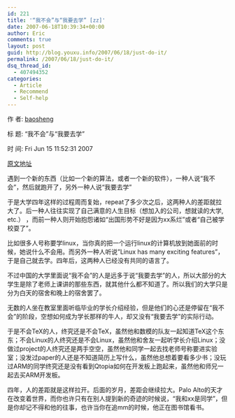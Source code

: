 ```yaml
---
id: 221
title: '“我不会”与“我要去学” [zz]'
date: 2007-06-18T10:39:34+00:00
author: Eric
comments: true
layout: post
guid: http://blog.youxu.info/2007/06/18/just-do-it/
permalink: /2007/06/18/just-do-it/
dsq_thread_id:
  - 407494352
categories:
  - Article
  - Recommend
  - Self-help
---
```

作 者: [baosheng](http://lilybbs.net/bbsqry?userid=baosheng)
  
标 题: “我不会”与“我要去学”
  
时 间: Fri Jun 15 11:52:31 2007
  
<a href="http://forrestbao.blogspot.com/2007/10/blog-post_16.html" target="_blank">原文地址</a>

遇到一个新的东西（比如一个新的算法，或者一个新的软件），一种人说“我不会”，然后就跑开了，另外一种人说“我要去学”

于是大学四年这样的过程周而复始，repeat了多少次之后，这两种人的差距就拉大了。后一种人往往实现了自己满意的人生目标（想加入的公司，想就读的大学, etc.） ，而前一种人则开始抱怨诸如“出国形势不好是因为xx系烂”或者“自己被学校耍了”。

比如很多人号称要学linux，当你真的把一个运行linux的计算机放到她面前的时候，她说什么不会用。而另外一种人听说&#8221;Linux has many exciting features&#8221;，于是自己就去学。四年后，这两种人已经没有共同的语言了。

不过中国的大学里面说“我不会”的人是远多于说“我要去学”的人，所以大部分的大学生是除了老师上课讲的那些东西，就其他什么都不知道了。所以我们的大学只是分为白天的宿舍和晚上的宿舍罢了。

无数的人坐在教室里面听临毕业的学长介绍经验，但是他们的心还是停留在“我不会”的阶段，空想如何成为学长那样的牛人，却又没有“我要去学”的实际行动。

于是不会TeX的人，终究还是不会TeX，虽然他和数模的队友一起知道TeX这个东东；不会Linux的人终究还是不会Linux，虽然他和舍友一起听学长介绍Linux；没做过project的人终究还是两手空空，虽然他和同学一起去找老师号称要进实验室；没发过paper的人还是不知道简历上写什么，虽然他总想着要看多少书；没玩过ARM的同学终究还是没有看到Qtopia如何在开发板上跑起来，虽然他和师兄一起去买ARM开发板。

四年，人的差距就是这样拉开。后面的岁月，差距会继续拉大。Palo Alto的天才在改变着世界，而你也许只有在别人提到新的奇迹的时候说，“我和xx是同学”，但是你却记不得和他的往事，也许当你在追mm的时候，他正在图书馆看书。